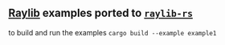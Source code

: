 ## [Raylib](https://www.raylib.com/) examples ported to [`raylib-rs`](https://github.com/deltaphc/raylib-rs)

to build and run the examples `cargo build --example example1`
